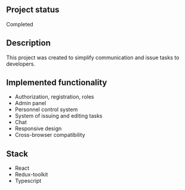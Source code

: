 
## Project status

Completed

## Description

This project was created to simplify communication and issue tasks to developers.

## Implemented functionality

- Authorization, registration, roles
- Admin panel
- Personnel control system
- System of issuing and editing tasks
- Chat
- Responsive design
- Cross-browser compatibility

## Stack

- React
- Redux-toolkit
- Typescript
